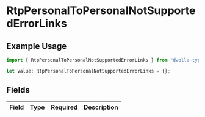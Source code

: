 # RtpPersonalToPersonalNotSupportedErrorLinks

## Example Usage

```typescript
import { RtpPersonalToPersonalNotSupportedErrorLinks } from "dwolla-typescript/models";

let value: RtpPersonalToPersonalNotSupportedErrorLinks = {};
```

## Fields

| Field       | Type        | Required    | Description |
| ----------- | ----------- | ----------- | ----------- |